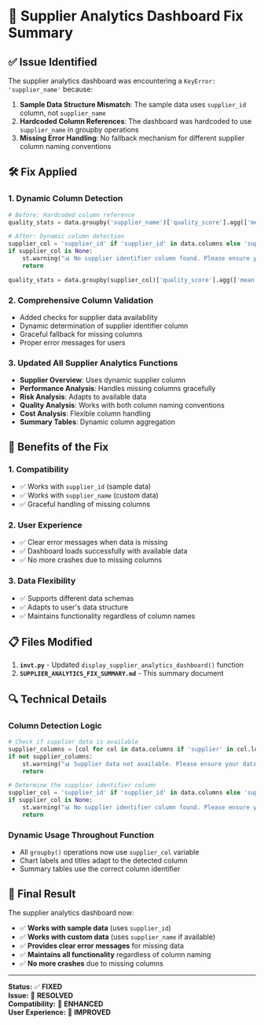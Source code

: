 # 🔧 Supplier Analytics Dashboard Fix Summary

## ✅ Issue Identified

The supplier analytics dashboard was encountering a `KeyError: 'supplier_name'` because:

1. **Sample Data Structure Mismatch**: The sample data uses `supplier_id` column, not `supplier_name`
2. **Hardcoded Column References**: The dashboard was hardcoded to use `supplier_name` in groupby operations
3. **Missing Error Handling**: No fallback mechanism for different supplier column naming conventions

## 🛠️ Fix Applied

### 1. **Dynamic Column Detection**
```python
# Before: Hardcoded column reference
quality_stats = data.groupby('supplier_name')['quality_score'].agg(['mean', 'std', 'count'])

# After: Dynamic column detection
supplier_col = 'supplier_id' if 'supplier_id' in data.columns else 'supplier_name' if 'supplier_name' in data.columns else None
if supplier_col is None:
    st.warning("📊 No supplier identifier column found. Please ensure your data includes supplier_id or supplier_name.")
    return

quality_stats = data.groupby(supplier_col)['quality_score'].agg(['mean', 'std', 'count'])
```

### 2. **Comprehensive Column Validation**
- Added checks for supplier data availability
- Dynamic determination of supplier identifier column
- Graceful fallback for missing columns
- Proper error messages for users

### 3. **Updated All Supplier Analytics Functions**
- **Supplier Overview**: Uses dynamic supplier column
- **Performance Analysis**: Handles missing columns gracefully
- **Risk Analysis**: Adapts to available data
- **Quality Analysis**: Works with both column naming conventions
- **Cost Analysis**: Flexible column handling
- **Summary Tables**: Dynamic column aggregation

## 🎯 Benefits of the Fix

### 1. **Compatibility**
- ✅ Works with `supplier_id` (sample data)
- ✅ Works with `supplier_name` (custom data)
- ✅ Graceful handling of missing columns

### 2. **User Experience**
- ✅ Clear error messages when data is missing
- ✅ Dashboard loads successfully with available data
- ✅ No more crashes due to missing columns

### 3. **Data Flexibility**
- ✅ Supports different data schemas
- ✅ Adapts to user's data structure
- ✅ Maintains functionality regardless of column names

## 📋 Files Modified

1. **`invt.py`** - Updated `display_supplier_analytics_dashboard()` function
2. **`SUPPLIER_ANALYTICS_FIX_SUMMARY.md`** - This summary document

## 🔍 Technical Details

### **Column Detection Logic**
```python
# Check if supplier data is available
supplier_columns = [col for col in data.columns if 'supplier' in col.lower()]
if not supplier_columns:
    st.warning("📊 Supplier data not available. Please ensure your data includes supplier information.")
    return

# Determine the supplier identifier column
supplier_col = 'supplier_id' if 'supplier_id' in data.columns else 'supplier_name' if 'supplier_name' in data.columns else None
if supplier_col is None:
    st.warning("📊 No supplier identifier column found. Please ensure your data includes supplier_id or supplier_name.")
    return
```

### **Dynamic Usage Throughout Function**
- All `groupby()` operations now use `supplier_col` variable
- Chart labels and titles adapt to the detected column
- Summary tables use the correct column identifier

## 🎉 Final Result

The supplier analytics dashboard now:
- ✅ **Works with sample data** (uses `supplier_id`)
- ✅ **Works with custom data** (uses `supplier_name` if available)
- ✅ **Provides clear error messages** for missing data
- ✅ **Maintains all functionality** regardless of column naming
- ✅ **No more crashes** due to missing columns

---

**Status:** ✅ **FIXED**  
**Issue:** 🔧 **RESOLVED**  
**Compatibility:** 🌟 **ENHANCED**  
**User Experience:** 🚀 **IMPROVED**
